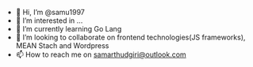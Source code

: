 - 👋 Hi, I’m @samu1997
- 👀 I’m interested in ...
- 🌱 I’m currently learning Go Lang
- 💞️ I’m looking to collaborate on frontend technologies(JS frameworks), MEAN Stach and Wordpress
- 📫 How to reach me on samarthudgiri@outlook.com

<!---
samu1997/samu1997 is a ✨ special ✨ repository because its `README.md` (this file) appears on your GitHub profile.
You can click the Preview link to take a look at your changes.
--->

